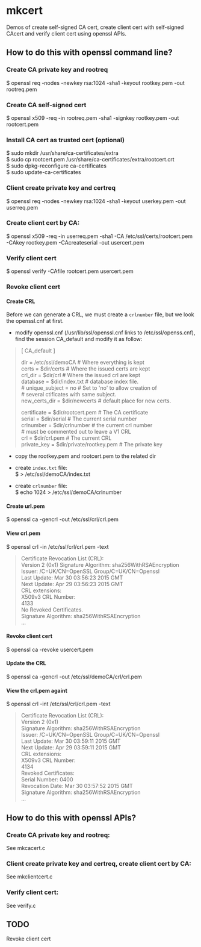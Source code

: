 # mkcert
Demos of create self-signed CA cert, create client cert with self-signed CAcert and verify client cert using openssl APIs.

## How to do this with openssl command line?
### Create CA private key and rootreq
  $ openssl req -nodes -newkey rsa:1024 -sha1 -keyout rootkey.pem -out rootreq.pem

### Create CA self-signed cert
  $ openssl x509 -req -in rootreq.pem -sha1 -signkey rootkey.pem -out rootcert.pem

### Install CA cert as trusted cert (optional)
  $ sudo mkdir /usr/share/ca-certificates/extra  
  $ sudo cp rootcert.pem /usr/share/ca-certificates/extra/rootcert.crt  
  $ sudo dpkg-reconfigure ca-certificates  
  $ sudo update-ca-certificates  

### Client create private key and certreq
  $ openssl req -nodes -newkey rsa:1024 -sha1 -keyout userkey.pem -out userreq.pem 

### Create client cert by CA:  
  $ openssl x509 -req -in userreq.pem -sha1 -CA /etc/ssl/certs/rootcert.pem -CAkey rootkey.pem -CAcreateserial -out usercert.pem 

### Verify client cert
  $ openssl verify -CAfile rootcert.pem usercert.pem

### Revoke client cert
#### Create CRL
Before we can generate a CRL, we must create a `crlnumber` file, but we look the openssl.cnf at first.
* modify openssl.cnf (/usr/lib/ssl/openssl.cnf links to /etc/ssl/openss.cnf), find the session CA_default and modify it as follow:  
> [ CA_default ]
> 
> dir             = /etc/ssl/demoCA               # Where everything is kept  
> certs           = $dir/certs            # Where the issued certs are kept  
> crl_dir         = $dir/crl              # Where the issued crl are kept  
> database        = $dir/index.txt        # database index file.  
> \# unique_subject = no                    # Set to 'no' to allow creation of  
>                                         # several ctificates with same subject.  
> new_certs_dir   = $dir/newcerts         # default place for new certs.  
> 
> certificate     = $dir/rootcert.pem       # The CA certificate  
> serial          = $dir/serial           # The current serial number  
> crlnumber       = $dir/crlnumber        # the current crl number  
>                                         # must be commented out to leave a V1 CRL  
> crl             = $dir/crl.pem          # The current CRL  
> private_key     = $dir/private/rootkey.pem # The private key  

* copy the rootkey.pem and rootcert.pem to the related dir  

* create `index.txt` file:  
$ > /etc/ssl/demoCA/index.txt

* create `crlnumber` file:  
$ echo 1024 > /etc/ssl/demoCA/crlnumber

#### Create url.pem  
$ openssl ca -gencrl -out /etc/ssl/crl/crl.pem  

#### View crl.pem
$ openssl crl -in /etc/ssl/crl/crl.pem -text  
> Certificate Revocation List (CRL):  
        Version 2 (0x1) 
    Signature Algorithm: sha256WithRSAEncryption  
        Issuer: /C=UK/CN=OpenSSL Group/C=UK/CN=Openssl  
        Last Update: Mar 30 03:56:23 2015 GMT  
        Next Update: Apr 29 03:56:23 2015 GMT  
        CRL extensions:  
            X509v3 CRL Number:   
                4133  
No Revoked Certificates.  
    Signature Algorithm: sha256WithRSAEncryption  
    ...  
    

#### Revoke client cert
$ openssl ca -revoke usercert.pem

#### Update the CRL
$ openssl ca -gencrl -out /etc/ssl/demoCA/crl/crl.pem

#### View the crl.pem againt 
$ openssl crl -int /etc/ssl/crl/crl.pem -text  
> Certificate Revocation List (CRL):  
        Version 2 (0x1)  
    Signature Algorithm: sha256WithRSAEncryption  
        Issuer: /C=UK/CN=OpenSSL Group/C=UK/CN=Openssl  
        Last Update: Mar 30 03:59:11 2015 GMT  
        Next Update: Apr 29 03:59:11 2015 GMT  
        CRL extensions:  
            X509v3 CRL Number:   
                4134  
Revoked Certificates:  
    Serial Number: 0400  
        Revocation Date: Mar 30 03:57:52 2015 GMT  
    Signature Algorithm: sha256WithRSAEncryption  
    ...  

## How to do this with openssl APIs?
### Create CA private key and rootreq:  
See mkcacert.c

### Client create private key and certreq, create client cert by CA:  
See mkclientcert.c

### Verify client cert:  
See verify.c

## TODO
Revoke client cert
